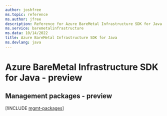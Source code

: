 ```yaml
---
author: joshfree
ms.topic: reference
ms.author: jfree
description: Reference for Azure BareMetal Infrastructure SDK for Java
ms.service: baremetalinfrastructure
ms.data: 10/14/2022
title: Azure BareMetal Infrastructure SDK for Java
ms.devlang: java
---
```

# Azure BareMetal Infrastructure SDK for Java - preview

## Management packages - preview
[!INCLUDE [mgmt-packages](baremetal-infrastructure-mgmt-index.md)]
